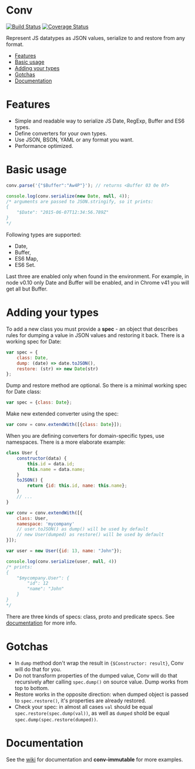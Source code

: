 # Conv
[![Build Status](https://travis-ci.org/thaumant/conv.svg?branch=master)](https://travis-ci.org/thaumant/conv)
[![Coverage Status](https://coveralls.io/repos/thaumant/conv/badge.svg?branch=master)](https://coveralls.io/r/thaumant/conv?branch=master)

Represent JS datatypes as JSON values, serialize to and restore from any format.

- [Features](#features)
- [Basic usage](#basic-usage)
- [Adding your types](#adding-your-types)
- [Gotchas](#gotchas)
- [Documentation](#documentation)


# Features
- Simple and readable way to serialize JS Date, RegExp, Buffer and ES6 types.
- Define converters for your own types.
- Use JSON, BSON, YAML or any format you want.
- Performance optimized.


# Basic usage
```javascript
conv.parse('{"$Buffer":"Aw4P"}'); // returns <Buffer 03 0e 0f>

console.log(conv.serialize(new Date, null, 4));
/* arguments are passed to JSON.stringify, so it prints:
{
    "$Date": "2015-06-07T12:34:56.789Z"
}
*/
```
Following types are supported:
- Date,
- Buffer,
- ES6 Map,
- ES6 Set.

Last three are enabled only when found in the environment. For example, in node v0.10 only Date and Buffer will be enabled, and in Chrome v41 you will get all but Buffer.


# Adding your types
To add a new class you must provide a **spec** - an object that describes rules for dumping a value in JSON values and restoring it back. There is a working spec for Date:
```javascript
var spec = {
    class: Date,
    dump: (date) => date.toJSON(),
    restore: (str) => new Date(str)
};
```
Dump and restore method are optional. So there is a minimal working spec for Date class:
```javascript
var spec = {class: Date};
```
Make new extended converter using the spec:
```javascript
var conv = conv.extendWith([{class: Date}]);
```
When you are defining converters for domain-specific types, use namespaces. There is a more elaborate example:
```javascript
class User {
    constructor(data) {
        this.id = data.id;
        this.name = data.name;
    }
    toJSON() {
        return {id: this.id, name: this.name};
    }
    // ...
}

var conv = conv.extendWith([{
    class: User,
    namespace: 'mycompany'
    // user.toJSON() as dump() will be used by default
    // new User(dumped) as restore() will be used by default
}]);

var user = new User({id: 13, name: "John"});

console.log(conv.serialize(user, null, 4))
/* prints:
{
    "$mycompany.User": {
        "id": 12
        "name": "John"
    }
}
*/
```

There are three kinds of specs: class, proto and predicate specs. See [documentation](../../wiki) for more info.

# Gotchas

- In `dump` method don't wrap the result in `{$Constructor: result}`, Conv will do that for you.
- Do not transform properties of the dumped value, Conv will do that recursively after calling `spec.dump()` on source value. Dump works from top to bottom.
- Restore works in the opposite direction: when dumped object is passed to `spec.restore()`, it's properties are already restored.
- Check your spec: in almost all cases `val` should be equal `spec.restore(spec.dump(val))`, as well as `dumped` shold be equal `spec.dump(spec.restore(dumped))`.

# Documentation
See the [wiki](../../wiki) for documentation and **conv-immutable** for more examples.
